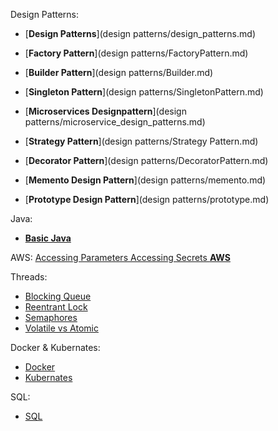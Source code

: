 Design Patterns: 


   - [__Design Patterns__](design patterns/design_patterns.md)
  
   - [__Factory Pattern__](design patterns/FactoryPattern.md)  
    
   - [__Builder Pattern__](design patterns/Builder.md)  
    
   - [__Singleton Pattern__](design patterns/SingletonPattern.md)  
    
   - [__Microservices Designpattern__](design patterns/microservice_design_patterns.md)  
   
   - [__Strategy Pattern__](design patterns/Strategy Pattern.md)  

   - [__Decorator Pattern__](design patterns/DecoratorPattern.md)
     
   - [__Memento Design Pattern__](design patterns/memento.md)

   - [__Prototype Design Pattern__](design patterns/prototype.md)

Java:

   - [__Basic Java__](java/Java.md)
      
AWS:
    [Accessing Parameters ](AWS/lambda-access-parameter.md)
    [Accessing Secrets ](AWS/AWlambda-access-secret.md)
    [__AWS__](AWS/aws.md)  
   
    

Threads:
   - [Blocking Queue](threads/blockingqueue.md)
   - [Reentrant Lock](threads/reentrantlock.md)
   - [Semaphores](threads/semaphore.md)
   - [Volatile vs Atomic](threads/volatilevsatomic.md)

Docker & Kubernates:
   - [Docker](docker/docker.md)
   - [Kubernates](kubernates/kubernates.md)

SQL:
   - [SQL](SQL.md)
